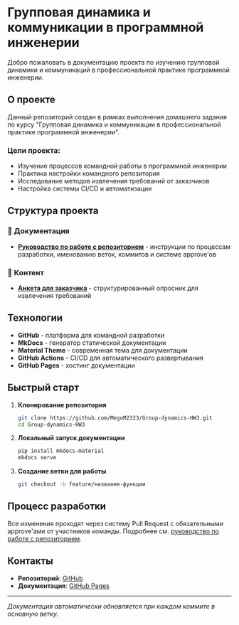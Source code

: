 # Групповая динамика и коммуникации в программной инженерии

Добро пожаловать в документацию проекта по изучению групповой динамики и коммуникаций в профессиональной практике программной инженерии.

## О проекте

Данный репозиторий создан в рамках выполнения домашнего задания по курсу "Групповая динамика и коммуникации в профессиональной практике программной инженерии". 

### Цели проекта:
- Изучение процессов командной работы в программной инженерии
- Практика настройки командного репозитория
- Исследование методов извлечения требований от заказчиков
- Настройка системы CI/CD и автоматизации

## Структура проекта

### 📁 Документация
- **[Руководство по работе с репозиторием](contribution.md)** - инструкции по процессам разработки, именованию веток, коммитов и системе approve'ов

### 📁 Контент
- **[Анкета для заказчика](content/questionnaire.md)** - структурированный опросник для извлечения требований

## Технологии

- **GitHub** - платформа для командной разработки
- **MkDocs** - генератор статической документации
- **Material Theme** - современная тема для документации
- **GitHub Actions** - CI/CD для автоматического развертывания
- **GitHub Pages** - хостинг документации

## Быстрый старт

1. **Клонирование репозитория**
   ```bash
   git clone https://github.com/MegoM2323/Group-dynamics-HW3.git
   cd Group-dynamics-HW3
   ```

2. **Локальный запуск документации**
   ```bash
   pip install mkdocs-material
   mkdocs serve
   ```

3. **Создание ветки для работы**
   ```bash
   git checkout -b feature/название-функции
   ```

## Процесс разработки

Все изменения проходят через систему Pull Request с обязательными approve'ами от участников команды. Подробнее см. [руководство по работе с репозиторием](contribution.md).

## Контакты

- **Репозиторий**: [GitHub](https://github.com/MegoM2323/Group-dynamics-HW3)
- **Документация**: [GitHub Pages](https://megom2323.github.io/Group-dynamics-HW3/)

---

*Документация автоматически обновляется при каждом коммите в основную ветку.*
